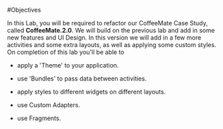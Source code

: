 #Objectives

In this Lab, you will be required to refactor our CoffeeMate Case Study, called <b>CoffeeMate.2.0</b>. We will build on the previous lab and add in some new features and UI Design. In this version we will add in a few more activities and some extra layouts, as well as applying some custom styles. On completion of this lab you'll be able to 

- apply a 'Theme' to your application.

- use 'Bundles' to pass data between activities.

- apply styles to different widgets on different layouts.

- use Custom Adapters.

- use Fragments.
